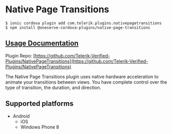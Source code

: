 # Native Page Transitions

```text
$ ionic cordova plugin add com.telerik.plugins.nativepagetransitions
$ npm install @oneserve-cordova-plugins/native-page-transitions
```

## [Usage Documentation](https://oneserve.gitbook.io/oneserve-cordova-plugins/plugins/native-page-transitions/)

Plugin Repo: [https://github.com/Telerik-Verified-Plugins/NativePageTransitions](https://github.com/Telerik-Verified-Plugins/NativePageTransitions)

The Native Page Transitions plugin uses native hardware acceleration to animate your transitions between views. You have complete control over the type of transition, the duration, and direction.

## Supported platforms

* Android
  * iOS
  * Windows Phone 8

